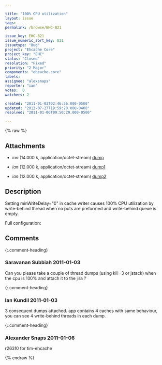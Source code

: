 ```yaml
---

title: "100% CPU utilization"
layout: issue
tags: 
permalink: /browse/EHC-821

issue_key: EHC-821
issue_numeric_sort_key: 821
issuetype: "Bug"
project: "Ehcache Core"
project_key: "EHC"
status: "Closed"
resolution: "Fixed"
priority: "2 Major"
components: "ehcache-core"
labels: 
assignee: "alexsnaps"
reporter: "ian"
votes:  0
watchers: 2

created: "2011-01-03T02:46:56.000-0500"
updated: "2012-07-27T19:59:20.000-0400"
resolved: "2011-01-06T09:50:29.000-0500"

---
```




{% raw %}


## Attachments
  
* <em>ian</em> (14.000 k, application/octet-stream) [dump](/attachments/EHC/EHC-821/dump)
  
* <em>ian</em> (12.000 k, application/octet-stream) [dump1](/attachments/EHC/EHC-821/dump1)
  
* <em>ian</em> (12.000 k, application/octet-stream) [dump2](/attachments/EHC/EHC-821/dump2)
  



## Description

<div markdown="1" class="description">

Setting minWriteDelay="0" in cache writer causes 100% CPU utilization by write-behind thread when no puts are preformed and write-behind queue is empty.

Full configuration:
<cache name="u" maxElementsInMemory="10000" eternal="false"
		overflowToDisk="false" diskSpoolBufferSizeMB="20" timeToIdleSeconds="60"
		timeToLiveSeconds="60" memoryStoreEvictionPolicy="LFU" copyOnRead="true"
		copyOnWrite="false">
		<cacheEventListenerFactory
			class="net.sf.ehcache.distribution.RMICacheReplicatorFactory"
			properties="replicateAsynchronously=true, replicatePuts=true, replicateUpdates=true, 
			replicateUpdatesViaCopy=true, replicateRemovals=true,asynchronousReplicationIntervalMillis=10 "/>
		<cacheLoaderFactory class="com.rsa.cache.CacheDAOLoaderFactory"/>
		<bootstrapCacheLoaderFactory
			class="net.sf.ehcache.distribution.RMIBootstrapCacheLoaderFactory"
			properties="bootstrapAsynchronously=true, maximumChunkSizeBytes=5000000"
			propertySeparator=","/>
		<cacheWriter writeMode="write-behind" maxWriteDelay="2"
			minWriteDelay="0" rateLimitPerSecond="100" writeCoalescing="false"
			writeBatching="true" writeBatchSize="100" retryAttempts="2"
			retryAttemptDelaySeconds="5">
			<cacheWriterFactory class="com.rsa.cache.CacheDAOWriterFactory" />
		</cacheWriter>
	</cache>


</div>

## Comments


{:.comment-heading}
### **Saravanan Subbiah** <span class="date">2011-01-03</span>

<div markdown="1" class="comment">

Can you please take a couple of thread dumps (using kill -3 or jstack) when the cpu is 100% and attach it to the jira ? 

</div>


{:.comment-heading}
### **Ian Kundil** <span class="date">2011-01-03</span>

<div markdown="1" class="comment">

3 consequent dumps attached. app contains 4 caches with same behaviour, you can see 4 write-behind threads in each dump. 

</div>


{:.comment-heading}
### **Alexander Snaps** <span class="date">2011-01-06</span>

<div markdown="1" class="comment">

r26310 for tim-ehcache

</div>



{% endraw %}
